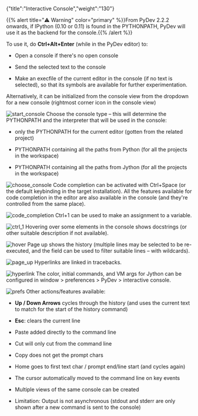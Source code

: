 {"title":"Interactive Console","weight":"130"}

{{% alert title="⚠️ Warning" color="primary" %}}From PyDev 2.2.2 onwards, if IPython (0.10 or 0.11) is found in the PYTHONPATH, PyDev will use it as the backend for the console.{{% /alert %}}

To use it, do **Ctrl+Alt+Enter** (while in the PyDev editor) to:

* Open a console if there's no open console

* Send the selected text to the console

* Make an execfile of the current editor in the console (if no text is selected), so that its symbols are available for further experimentation.

Alternatively, it can be initialized from the console view from the dropdown for a new console
(rightmost corner icon in the console view)

![start_console](/Images/appc/pydev.org/images/console/start_console.png)
Choose the console type – this will determine the PYTHONPATH and the interpreter that will be used in the console:

* only the PYTHONPATH for the current editor (gotten from the related project)

* PYTHONPATH containing all the paths from Python (for all the projects in the workspace)

* PYTHONPATH containing all the paths from Jython (for all the projects in the workspace)

![choose_console](/Images/appc/pydev.org/images/console/choose_console.png)
Code completion can be activated with Ctrl+Space (or the default keybinding in the target installation). All the features available for code completion in the editor are also available in the console (and they're controlled from the same place).

![code_completion](/Images/appc/pydev.org/images/console/code_completion.png)
Ctrl+1 can be used to make an assignment to a variable.

![ctrl_1](/Images/appc/pydev.org/images/console/ctrl_1.png)
Hovering over some elements in the console shows docstrings (or other suitable description if not available).

![hover](/Images/appc/pydev.org/images/console/hover.png)
Page up shows the history (multiple lines may be selected to be re-executed, and the field can be used to filter suitable lines – with wildcards).

![page_up](/Images/appc/pydev.org/images/console/page_up.png)
Hyperlinks are linked in tracebacks.

![hyperlink](/Images/appc/pydev.org/images/console/hyperlink.png)
The color, initial commands, and VM args for Jython can be configured in window > preferences > PyDev > interactive console.

![prefs](/Images/appc/pydev.org/images/console/prefs.png)
Other actions/features available:

* **Up / Down Arrows** cycles through the history (and uses the current text to match for the start of the history command)

* **Esc**: clears the current line

* Paste added directly to the command line

* Cut will only cut from the command line

* Copy does not get the prompt chars

* Home goes to first text char / prompt end/line start (and cycles again)

* The cursor automatically moved to the command line on key events

* Multiple views of the same console can be created

* Limitation: Output is not asynchronous (stdout and stderr are only shown after a new command is sent to the console)
